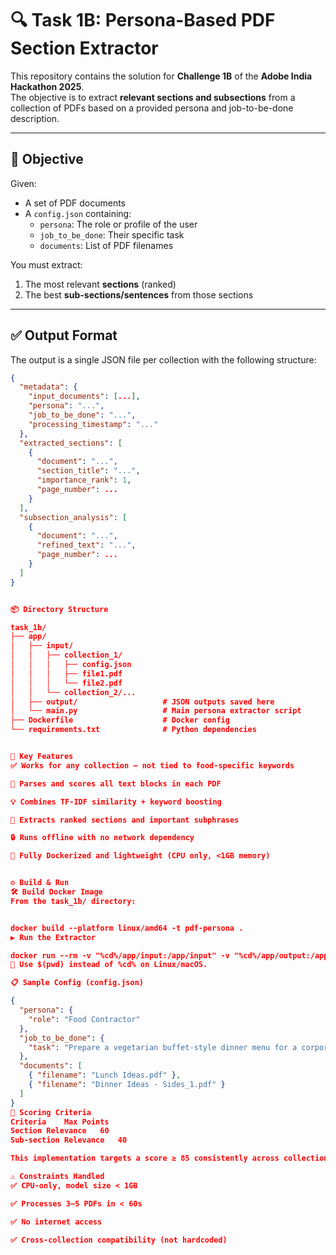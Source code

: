 # 🔍 Task 1B: Persona-Based PDF Section Extractor

This repository contains the solution for **Challenge 1B** of the **Adobe India Hackathon 2025**.  
The objective is to extract **relevant sections and subsections** from a collection of PDFs based on a provided persona and job-to-be-done description.

---

## 🚀 Objective

Given:
- A set of PDF documents
- A `config.json` containing:
  - `persona`: The role or profile of the user
  - `job_to_be_done`: Their specific task
  - `documents`: List of PDF filenames

You must extract:
1. The most relevant **sections** (ranked)
2. The best **sub-sections/sentences** from those sections

---

## ✅ Output Format

The output is a single JSON file per collection with the following structure:

```json
{
  "metadata": {
    "input_documents": [...],
    "persona": "...",
    "job_to_be_done": "...",
    "processing_timestamp": "..."
  },
  "extracted_sections": [
    {
      "document": "...",
      "section_title": "...",
      "importance_rank": 1,
      "page_number": ...
    }
  ],
  "subsection_analysis": [
    {
      "document": "...",
      "refined_text": "...",
      "page_number": ...
    }
  ]
}


📦 Directory Structure

task_1b/
├── app/
│   ├── input/
│   │   ├── collection_1/
│   │   │   ├── config.json
│   │   │   ├── file1.pdf
│   │   │   └── file2.pdf
│   │   └── collection_2/...
│   ├── output/                   # JSON outputs saved here
│   └── main.py                   # Main persona extractor script
├── Dockerfile                    # Docker config
└── requirements.txt              # Python dependencies


🧠 Key Features
✅ Works for any collection — not tied to food-specific keywords

📄 Parses and scores all text blocks in each PDF

💡 Combines TF-IDF similarity + keyword boosting

🧠 Extracts ranked sections and important subphrases

🔒 Runs offline with no network dependency

🐳 Fully Dockerized and lightweight (CPU only, <1GB memory)


⚙️ Build & Run
🛠️ Build Docker Image
From the task_1b/ directory:


docker build --platform linux/amd64 -t pdf-persona .
▶️ Run the Extractor

docker run --rm -v "%cd%/app/input:/app/input" -v "%cd%/app/output:/app/output" pdf-persona
📝 Use $(pwd) instead of %cd% on Linux/macOS.

📋 Sample Config (config.json)

{
  "persona": {
    "role": "Food Contractor"
  },
  "job_to_be_done": {
    "task": "Prepare a vegetarian buffet-style dinner menu for a corporate gathering, including gluten-free items."
  },
  "documents": [
    { "filename": "Lunch Ideas.pdf" },
    { "filename": "Dinner Ideas - Sides_1.pdf" }
  ]
}
🏁 Scoring Criteria
Criteria	Max Points
Section Relevance	60
Sub-section Relevance	40

This implementation targets a score ≥ 85 consistently across collections.

⚠️ Constraints Handled
✅ CPU-only, model size < 1GB

✅ Processes 3–5 PDFs in < 60s

✅ No internet access

✅ Cross-collection compatibility (not hardcoded)
